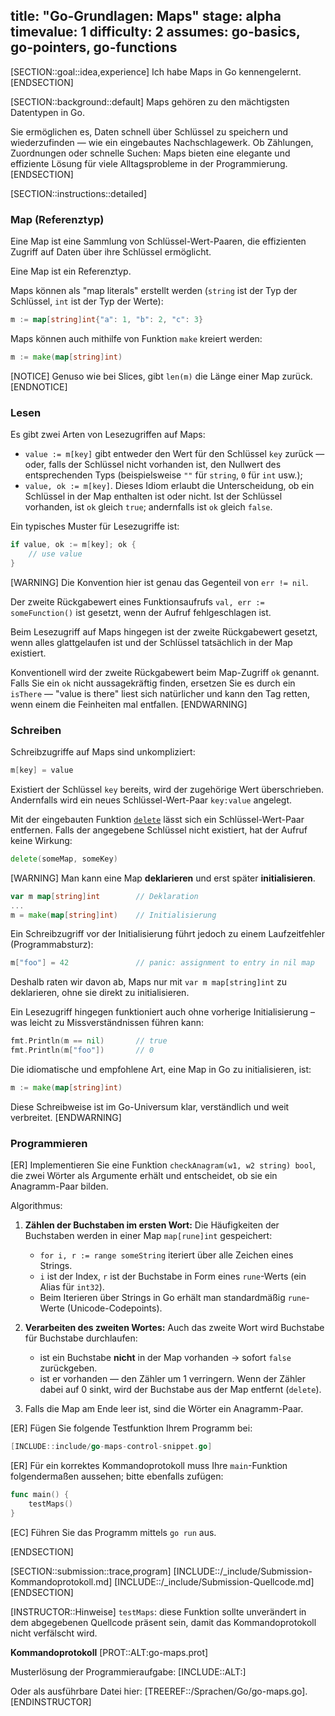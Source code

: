 title: "Go-Grundlagen: Maps"
stage: alpha
timevalue: 1
difficulty: 2
assumes: go-basics, go-pointers, go-functions
---

[SECTION::goal::idea,experience]
Ich habe Maps in Go kennengelernt.
[ENDSECTION]

[SECTION::background::default]
Maps gehören zu den mächtigsten Datentypen in Go.

Sie ermöglichen es, Daten schnell über Schlüssel zu speichern und wiederzufinden — 
wie ein eingebautes Nachschlagewerk. 
Ob Zählungen, Zuordnungen oder schnelle Suchen: Maps bieten eine elegante und effiziente 
Lösung für viele Alltagsprobleme in der Programmierung.
[ENDSECTION]

[SECTION::instructions::detailed]

### Map (Referenztyp)

Eine Map ist eine Sammlung von Schlüssel-Wert-Paaren, die effizienten Zugriff auf Daten über ihre
Schlüssel ermöglicht.

Eine Map ist ein Referenztyp.

Maps können als "map literals" erstellt werden 
(`string` ist der Typ der Schlüssel, `int` ist der Typ der Werte):
```go 
m := map[string]int{"a": 1, "b": 2, "c": 3}
```

Maps können auch mithilfe von Funktion `make` kreiert werden:
```go
m := make(map[string]int)
```

[NOTICE]
Genuso wie bei Slices, gibt `len(m)` die Länge einer Map zurück.
[ENDNOTICE]


### Lesen

Es gibt zwei Arten von Lesezugriffen auf Maps:

- `value := m[key]` gibt entweder den Wert für den Schlüssel `key` zurück — oder, 
  falls der Schlüssel nicht vorhanden ist, den Nullwert des entsprechenden Typs 
  (beispielsweise `""` für `string`, `0` für `int` usw.);
- `value, ok := m[key]`. 
  Dieses Idiom erlaubt die Unterscheidung, ob ein Schlüssel in der Map enthalten ist oder nicht.
  Ist der Schlüssel vorhanden, ist `ok` gleich `true`; andernfalls ist `ok` gleich `false`.

Ein typisches Muster für Lesezugriffe ist:
```go
if value, ok := m[key]; ok {
    // use value
}
```

[WARNING]
Die Konvention hier ist genau das Gegenteil von `err != nil`.

Der zweite Rückgabewert eines Funktionsaufrufs `val, err := someFunction()`
ist gesetzt, wenn der Aufruf fehlgeschlagen ist.

Beim Lesezugriff auf Maps hingegen ist der zweite Rückgabewert gesetzt, wenn alles
glattgelaufen ist und der Schlüssel tatsächlich in der Map existiert.

Konventionell wird der zweite Rückgabewert beim Map-Zugriff `ok` genannt.
Falls Sie ein `ok` nicht aussagekräftig finden, ersetzen Sie es durch ein `isThere` —
"value is there" liest sich natürlicher und kann den Tag retten, wenn einem die
Feinheiten mal entfallen.
[ENDWARNING]


### Schreiben

Schreibzugriffe auf Maps sind unkompliziert:

```go
m[key] = value
```

Existiert der Schlüssel `key` bereits, wird der zugehörige Wert überschrieben.
Andernfalls wird ein neues Schlüssel-Wert-Paar `key:value` angelegt.

Mit der eingebauten Funktion 
[`delete`](https://pkg.go.dev/builtin#delete)
lässt sich ein Schlüssel-Wert-Paar entfernen.
Falls der angegebene Schlüssel nicht existiert, hat der Aufruf keine Wirkung:

```go
delete(someMap, someKey)
```

[WARNING]
Man kann eine Map **deklarieren** und erst später **initialisieren**.
```go
var m map[string]int        // Deklaration
...
m = make(map[string]int)    // Initialisierung
```

Ein Schreibzugriff vor der Initialisierung führt jedoch zu einem Laufzeitfehler (Programmabsturz):
```go
m["foo"] = 42               // panic: assignment to entry in nil map
```

Deshalb raten wir davon ab, Maps nur mit `var m map[string]int` zu deklarieren, 
ohne sie direkt zu initialisieren.

Ein Lesezugriff hingegen funktioniert auch ohne vorherige Initialisierung – was leicht zu 
Missverständnissen führen kann:
```go
fmt.Println(m == nil)       // true
fmt.Println(m["foo"])       // 0
```

Die idiomatische und empfohlene Art, eine Map in Go zu initialisieren, ist:

```go
m := make(map[string]int)
```

Diese Schreibweise ist im Go-Universum klar, verständlich und weit verbreitet.
[ENDWARNING]


### Programmieren

[ER] Implementieren Sie eine Funktion `checkAnagram(w1, w2 string) bool`, die zwei Wörter als 
Argumente erhält und entscheidet, ob sie ein Anagramm-Paar bilden.

Algorithmus:

1. **Zählen der Buchstaben im ersten Wort:**
   Die Häufigkeiten der Buchstaben werden in einer Map `map[rune]int` gespeichert:
    - `for i, r := range someString` iteriert über alle Zeichen eines Strings.
    - `i` ist der Index, `r` ist der Buchstabe in Form eines `rune`-Werts (ein Alias für `int32`).
    - Beim Iterieren über Strings in Go erhält man standardmäßig `rune`-Werte (Unicode-Codepoints).

2. **Verarbeiten des zweiten Wortes:** 
   Auch das zweite Wort wird Buchstabe für Buchstabe durchlaufen:
    - ist ein Buchstabe **nicht** in der Map vorhanden -> sofort `false` zurückgeben.
    - ist er vorhanden — den Zähler um 1 verringern.
      Wenn der Zähler dabei auf 0 sinkt, wird der Buchstabe aus der Map entfernt (`delete`).

3. Falls die Map am Ende leer ist, sind die Wörter ein Anagramm-Paar.

[ER] Fügen Sie folgende Testfunktion Ihrem Programm bei:

```go
[INCLUDE::include/go-maps-control-snippet.go]
```

[ER] Für ein korrektes Kommandoprotokoll muss Ihre `main`-Funktion folgendermaßen aussehen;
bitte ebenfalls zufügen:

```go
func main() {
    testMaps()
}
```

[EC] Führen Sie das Programm mittels `go run` aus.

<!-- time estimate: 30 min -->
[ENDSECTION]

[SECTION::submission::trace,program]
[INCLUDE::/_include/Submission-Kommandoprotokoll.md]
[INCLUDE::/_include/Submission-Quellcode.md]
[ENDSECTION]

[INSTRUCTOR::Hinweise]
`testMaps`:
diese Funktion sollte unverändert in dem abgegebenen Quellcode präsent sein,
damit das Kommandoprotokoll nicht verfälscht wird.

**Kommandoprotokoll**
[PROT::ALT:go-maps.prot]


Musterlösung der Programmieraufgabe: 
[INCLUDE::ALT:]

Oder als ausführbare Datei hier:
[TREEREF::/Sprachen/Go/go-maps.go].
[ENDINSTRUCTOR]
